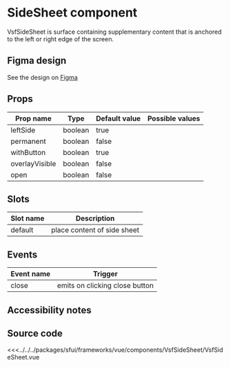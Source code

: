 #  SideSheet component

VsfSideSheet is surface containing supplementary content that is anchored to the left or right edge of the screen.


<Generate />

## Figma design

See the design on [Figma](https://www.figma.com/file/CWOkbpne0tDpSenT4ZEUTQ/%F0%9F%9B%A0-SFUI-2.0-%7C-Development?node-id=9533%3A21245&t=lM59iSQlhO3ltAko-0)

## Props



| Prop name             | Type                       | Default value | Possible values                        |
|-----------------------|----------------------------|---------------|----------------------------------------|
|  leftSide             |  boolean                   |  true         |                                        |
|  permanent            |  boolean                   |  false        |                                        |
|  withButton           |  boolean                   |  true         |                                        |
|  overlayVisible       |  boolean                   |  false        |                                        |
|  open                 |  boolean                   |  false        |                                        |







## Slots

| Slot name       |            Description            |
| ---------       | :-------------------------------: |
|  default        |  place content of side sheet      |


## Events

| Event name |            Trigger               |
| ---------- | :----------------------------:   |
|  close     |  emits on clicking close button  |




## Accessibility notes


## Source code


<<<../../../packages/sfui/frameworks/vue/components/VsfSideSheet/VsfSideSheet.vue


